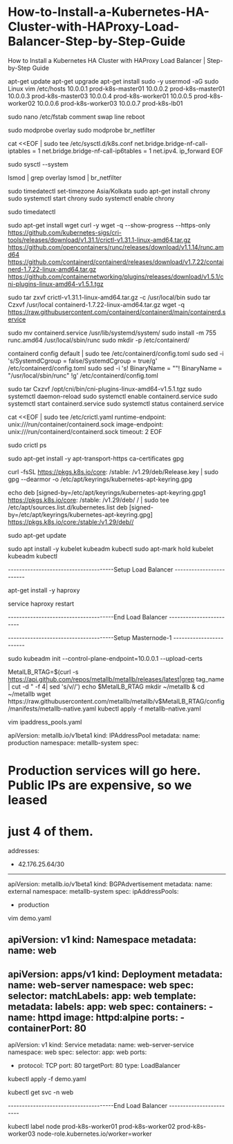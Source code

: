 # How-to-Install-a-Kubernetes-HA-Cluster-with-HAProxy-Load-Balancer-Step-by-Step-Guide
How to Install a Kubernetes HA Cluster with HAProxy Load Balancer | Step-by-Step Guide

apt-get update
apt-get upgrade
apt-get install sudo -y
usermod -aG sudo Linux
vim /etc/hosts
10.0.0.1  prod-k8s-master01
10.0.0.2  prod-k8s-master01
10.0.0.3  prod-k8s-master03
10.0.0.4  prod-k8s-worker01
10.0.0.5  prod-k8s-worker02
10.0.0.6  prod-k8s-worker03
10.0.0.7  prod-k8s-lb01

sudo nano /etc/fstab
comment swap line
reboot

sudo modprobe overlay
sudo modprobe br_netfilter

cat <<EOF | sudo tee /etc/sysctl.d/k8s.conf
net.bridge.bridge-nf-call- iptables = 1
net.bridge.bridge-nf-call-ip6tables = 1
net.ipv4. ip_forward
EOF

sudo sysctl --system

lsmod | grep overlay
lsmod | br_netfilter

sudo timedatectl set-timezone Asia/Kolkata
sudo apt-get install chrony
sudo systemctl start chrony
sudo systemctl enable chrony

sudo timedatectl

sudo apt-get install wget curl -y
wget -q --show-progress --https-only \
https://github.com/kubernetes-sigs/cri-tools/releases/download/v1.31.1/crictl-v1.31.1-linux-amd64.tar.gz \
https://github.com/opencontainers/runc/releases/download/v1.1.14/runc.amd64 \
https://github.com/containerd/containerd/releases/download/v1.7.22/containerd-1.7.22-linux-amd64.tar.gz \
https://github.com/containernetworking/plugins/releases/download/v1.5.1/cni-plugins-linux-amd64-v1.5.1.tgz

sudo tar zxvf crictl-v1.31.1-linux-amd64.tar.gz -c /usr/local/bin 
sudo tar Czxvf /usr/local containerd-1.7.22-linux-amd64.tar.gz
wget -q https://raw.githubusercontent.com/containerd/containerd/main/containerd.service

sudo mv containerd.service /usr/lib/systemd/system/
sudo install -m 755 runc.amd64 /usr/local/sbin/runc
sudo mkdir -p /etc/containerd/

containerd config default | sudo tee /etc/containerd/config.toml
sudo sed -i 's/SystemdCgroup = false/SystemdCgroup \= true/g' /etc/containerd/config.toml
sudo sed -i 's! BinaryName = ""! BinaryName = "/usr/local/sbin/runc" !g' /etc/containerd/config.toml

sudo tar Cxzvf /opt/cni/bin/cni-plugins-linux-amd64-v1.5.1.tgz
sudo systemctl daemon-reload
sudo systemctl enable containerd.service
sudo systemctl start containerd.service
sudo systemctl status containerd.service

cat <<EOF | sudo tee /etc/crictl.yaml
runtime-endpoint: unix:///run/container/containerd.sock
image-endpoint: unix:///run/containerd/containerd.sock
timeout: 2
EOF


sudo crictl ps

sudo apt-get install -y apt-transport-https ca-certificates gpg

curl -fsSL https://pkgs.k8s.io/core: /stable: /v1.29/deb/Release.key | sudo gpg --dearmor -o /etc/apt/keyrings/kubernetes-apt-keyring.gpg

echo deb [signed-by=/etc/apt/keyrings/kubernetes-apt-keyring.gpg1 https://pkgs.k8s.io/core: /stable: /v1.29/deb/ / | sudo tee /etc/apt/sources.list.d/kubernetes.list deb [signed-by=/etc/apt/keyrings/kubernetes-apt-keyring.gpg] https://pkgs.k8s.io/core:/stable:/v1.29/deb//

sudo apt-get update

sudo apt install -y kubelet kubeadm kubectl
sudo apt-mark hold kubelet kubeadm kubectl

--------------------------------------Setup Load Balancer ------------------------

apt-get install -y haproxy

service haproxy restart


--------------------------------------End Load Balancer ------------------------

--------------------------------------Setup Masternode-1 ------------------------

sudo kubeadm init --control-plane-endpoint=10.0.0.1 --upload-certs

MetalLB_RTAG=$(curl -s https://api.github.com/repos/metallb/metallb/releases/latest|grep tag_name | cut -d " -f 4| sed 's/v//')
echo $MetalLB_RTAG
mkdir ~/metallb & cd ~/metallb
wget https://raw.githubusercontent.com/metallb/metallb/v$MetalLB_RTAG/config/manifests/metallb-native.yaml
kubectl apply -f metallb-native.yaml

vim ipaddress_pools.yaml

apiVersion: metallb.io/v1beta1
kind: IPAddressPool
metadata:
  name: production
  namespace: metallb-system
spec:
  # Production services will go here. Public IPs are expensive, so we leased
  # just 4 of them.
  addresses:
  - 42.176.25.64/30
---
apiVersion: metallb.io/v1beta1
kind: BGPAdvertisement
metadata:
  name: external
  namespace: metallb-system
spec:
  ipAddressPools:
  - production


vim demo.yaml

apiVersion: v1
kind: Namespace
metadata:
  name: web
---
apiVersion: apps/v1
kind: Deployment
metadata:
  name: web-server
  namespace: web
spec:
  selector:
    matchLabels:
      app: web
  template:
    metadata:
      labels:
        app: web
    spec:
      containers:
      - name: httpd
        image: httpd:alpine
        ports:
        - containerPort: 80
---
apiVersion: v1
kind: Service
metadata:
  name: web-server-service
  namespace: web
spec:
  selector:
    app: web
  ports:
  - protocol: TCP
    port: 80
    targetPort: 80
  type: LoadBalancer


kubectl apply -f demo.yaml

kubectl get svc -n web

--------------------------------------End Load Balancer ------------------------


kubectl label node prod-k8s-worker01 prod-k8s-worker02 prod-k8s-worker03 node-role.kubernetes.io/worker=worker
